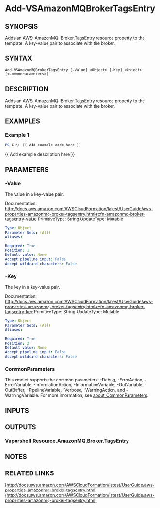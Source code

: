 # Add-VSAmazonMQBrokerTagsEntry

## SYNOPSIS
Adds an AWS::AmazonMQ::Broker.TagsEntry resource property to the template.
A key-value pair to associate with the broker.

## SYNTAX

```
Add-VSAmazonMQBrokerTagsEntry [-Value] <Object> [-Key] <Object> [<CommonParameters>]
```

## DESCRIPTION
Adds an AWS::AmazonMQ::Broker.TagsEntry resource property to the template.
A key-value pair to associate with the broker.

## EXAMPLES

### Example 1
```powershell
PS C:\> {{ Add example code here }}
```

{{ Add example description here }}

## PARAMETERS

### -Value
The value in a key-value pair.

Documentation: http://docs.aws.amazon.com/AWSCloudFormation/latest/UserGuide/aws-properties-amazonmq-broker-tagsentry.html#cfn-amazonmq-broker-tagsentry-value
PrimitiveType: String
UpdateType: Mutable

```yaml
Type: Object
Parameter Sets: (All)
Aliases:

Required: True
Position: 1
Default value: None
Accept pipeline input: False
Accept wildcard characters: False
```

### -Key
The key in a key-value pair.

Documentation: http://docs.aws.amazon.com/AWSCloudFormation/latest/UserGuide/aws-properties-amazonmq-broker-tagsentry.html#cfn-amazonmq-broker-tagsentry-key
PrimitiveType: String
UpdateType: Mutable

```yaml
Type: Object
Parameter Sets: (All)
Aliases:

Required: True
Position: 2
Default value: None
Accept pipeline input: False
Accept wildcard characters: False
```

### CommonParameters
This cmdlet supports the common parameters: -Debug, -ErrorAction, -ErrorVariable, -InformationAction, -InformationVariable, -OutVariable, -OutBuffer, -PipelineVariable, -Verbose, -WarningAction, and -WarningVariable. For more information, see [about_CommonParameters](http://go.microsoft.com/fwlink/?LinkID=113216).

## INPUTS

## OUTPUTS

### Vaporshell.Resource.AmazonMQ.Broker.TagsEntry
## NOTES

## RELATED LINKS

[http://docs.aws.amazon.com/AWSCloudFormation/latest/UserGuide/aws-properties-amazonmq-broker-tagsentry.html](http://docs.aws.amazon.com/AWSCloudFormation/latest/UserGuide/aws-properties-amazonmq-broker-tagsentry.html)

